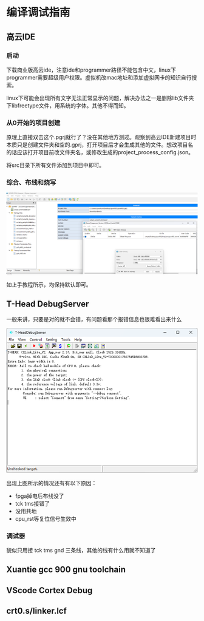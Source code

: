 # 编译调试指南

## 高云IDE

### 启动

下载商业版高云ide，注意ide和programmer路径不能包含中文，linux下programmer需要超级用户权限。虚拟机改mac地址和添加虚拟网卡的知识自行搜索。

linux下可能会出现所有文字无法正常显示的问题，解决办法之一是删除lib文件夹下libfreetype文件，用系统的字体。其他不得而知。

### 从0开始的项目创建

原理上直接双击这个.pgrj就行了？没在其他地方测过。观察到高云IDE新建项目时本质只是创建文件夹和空的.gprj，打开项目后才会生成其他的文件。想改项目名的话应该打开项目前改文件夹名，或修改生成的project_process_config.json。

将src目录下所有文件添加到项目中即可。

### 综合、布线和烧写

![](../img/Snipaste_2023-12-03_00-08-27.png)

如上手教程所示，均保持默认即可。

## T-Head DebugServer

一般来讲，只要是对的就不会错，有问题看那个报错信息也很难看出来什么

![](../img/Snipaste_2023-11-08_19-24-47.png)

出现上图所示的情况还有有以下原因：

- fpga掉电后布线没了
- tck tms接错了
- 没用共地
- cpu_rst等复位信号生效中

### 调试器

貌似只用接 tck tms gnd 三条线，其他的线有什么用就不知道了

## Xuantie gcc 900 gnu toolchain



## VScode Cortex Debug

## crt0.s/linker.lcf

